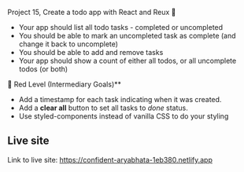 Project 15, Create a todo app with React and Reux
🔵 

- Your app should list all todo tasks - completed or uncompleted
- You should be able to mark an uncompleted task as complete (and change it back to uncomplete)
- You should be able to add and remove tasks
- Your app should show a count of either all todos, or all uncomplete todos (or both)


🔴  Red Level (Intermediary Goals)**

- Add a timestamp for each task indicating when it was created. 
- Add a **clear all** button to set all tasks to *done* status. 
- Use styled-components instead of vanilla CSS to do your styling

## Live site

Link to live site: https://confident-aryabhata-1eb380.netlify.app
